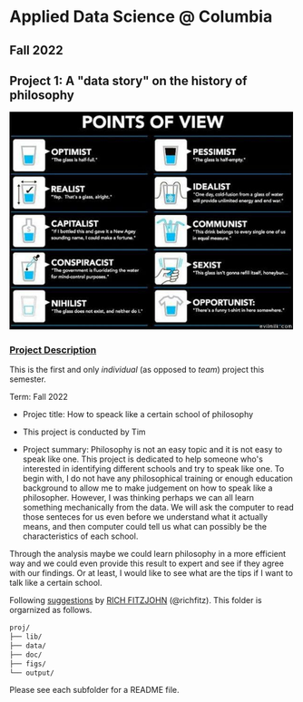 # Applied Data Science @ Columbia
## Fall 2022
## Project 1: A "data story" on the history of philosophy

<img src="figs/100126-the-glass.jpeg" width="500">

### [Project Description](doc/)
This is the first and only *individual* (as opposed to *team*) project this semester. 

Term: Fall 2022

+ Projec title: How to speack like a certain school of philosophy
+ This project is conducted by Tim

+ Project summary: Philosophy is not an easy topic and it is not easy to speak like one. This project is dedicated to help someone who's interested in identifying different schools and try to speak like one. To begin with, I do not have any philosophical training or enough education background to allow me to make judgement on how to speak like a philosopher. However, I was thinking perhaps we can all learn something mechanically from the data. We will ask the computer to read those senteces for us even before we understand what it actually means, and then computer could tell us what can possibly be the characteristics of each school.

Through the analysis maybe we could learn philosophy in a more efficient way and we could even provide this result to expert and see if they agree with our findings. Or at least, I would like to see what are the tips if I want to talk like a certain school.

Following [suggestions](http://nicercode.github.io/blog/2013-04-05-projects/) by [RICH FITZJOHN](http://nicercode.github.io/about/#Team) (@richfitz). This folder is orgarnized as follows.

```
proj/
├── lib/
├── data/
├── doc/
├── figs/
└── output/
```

Please see each subfolder for a README file.
